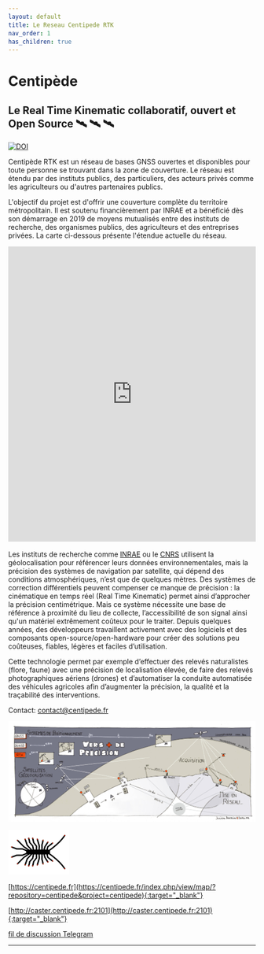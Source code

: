 ```yaml
---
layout: default
title: Le Reseau Centipede RTK
nav_order: 1
has_children: true
---
```


# Centipède

## Le Real Time Kinematic collaboratif, ouvert et Open Source  🛰️ 🛰️ 🛰️

[![DOI](https://zenodo.org/badge/DOI/10.5281/zenodo.5814772.svg)](https://doi.org/10.5281/zenodo.5814772)

Centipède RTK est un réseau de bases GNSS ouvertes et disponibles pour toute personne se trouvant dans la zone de couverture. Le réseau est étendu par des instituts publics, des particuliers, des acteurs privés comme les agriculteurs ou d'autres partenaires publics.

L'objectif du projet est d'offrir une couverture complète du territoire métropolitain. Il est soutenu financièrement par INRAE et a bénéficié dès son démarrage en 2019 de moyens mutualisés entre des instituts de recherche, des organismes publics, des agriculteurs et des entreprises privées. La carte ci-dessous présente l'étendue actuelle du réseau.

<iframe width="100%" height="600" frameborder="0" style="border:0" src="https://centipede.fr/index.php/view/map/?repository=cent&project=centipede&layers=0B00TTTTTTFT&bbox=-18790223.866773%2C-6984518.262969%2C18193067.893578%2C12798607.646933&crs=EPSG%3A3857&layerStyles=buffer%3Ad%C3%A9faut%3Bbasesrtk%3Ad%C3%A9faut" allowfullscreen></iframe>

Les instituts de recherche comme [INRAE](https://www.inrae.fr/) ou le [CNRS](http://www.cnrs.fr/fr/page-daccueil) utilisent la géolocalisation pour référencer leurs données environnementales, mais la précision des systèmes de navigation par satellite, qui dépend des conditions atmosphériques, n’est que de quelques mètres. Des systèmes de correction différentiels peuvent compenser ce manque de précision : la cinématique en temps réel (Real Time Kinematic) permet ainsi d’approcher la précision centimétrique. Mais ce système nécessite une base de référence à proximité du lieu de collecte, l’accessibilité de son signal ainsi qu'un matériel extrêmement coûteux pour le  traiter. Depuis quelques années, des développeurs travaillent activement avec des logiciels et des composants open-source/open-hardware pour créer des solutions peu coûteuses, fiables, légères et faciles d’utilisation.

Cette technologie permet par exemple d’effectuer des relevés naturalistes (flore, faune) avec une précision de localisation élevée, de faire des relevés photographiques aériens (drones) et d’automatiser la conduite automatisée des véhicules agricoles afin d’augmenter la précision, la qualité et la traçabilité des interventions.

Contact: contact@centipede.fr

![logo](/assets/images/index/1.jpg)


![logo](/assets/images/index/centipede_petit2.png)

[https://centipede.fr](https://centipede.fr/index.php/view/map/?repository=centipede&project=centipede){:target="_blank"}

[http://caster.centipede.fr:2101](http://caster.centipede.fr:2101){:target="_blank"}

[fil de discussion Telegram](https://t.me/Centipede_RTK)


-------------------------------------------------------

